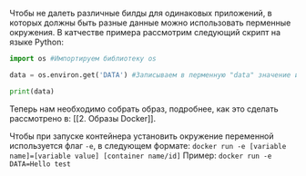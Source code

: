 Чтобы не далеть различные билды для одинаковых приложений, в которых должны быть разные данные можно использовать перменные окружения. В катчестве примера рассмотрим следующий скрипт на языке Python:
```Python
import os #Импортируем библиотеку os

data = os.environ.get('DATA') #Записываем в перменную "data" значение из переменной окружения "DATA"

print(data)
```

Теперь нам необходимо собрать образ, подробнее, как это сделать рассмотрено в: [[2. Образы Docker]].

Чтобы при запуске контейнера установить окружение переменной используется флаг `-e`, в следующем формате:
`docker run -e [variable name]=[variable value] [container name/id]`
Пример:
`docker run -e DATA=Hello test`